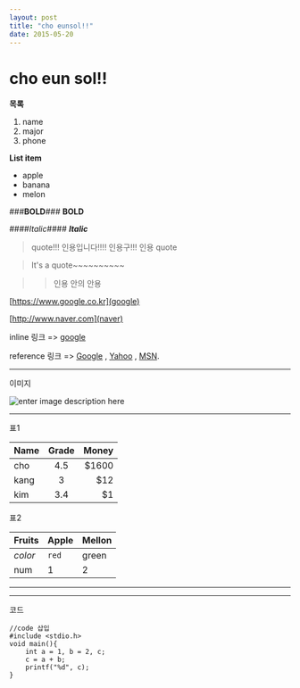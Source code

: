 ```yaml
---
layout: post
title: "cho eunsol!!"
date: 2015-05-20
---
```



**cho eun sol!!**
=============

**목록**

 1. name
 2. major
 3. phone
 
 **List item**
 
 - apple
 - banana
 - melon


###**BOLD**###
**BOLD**

####*Italic*####
***Italic***



> quote!!! 인용입니다!!!! 인용구!!! 인용 quote

> It's a quote~~~~~~~~~~

> > 인용 안의 안용

[https://www.google.co.kr](google)

[http://www.naver.com](naver)

inline 링크 => [google](http://google.com/ "Title")
<p>reference 링크 => <a href="http://google.com/"
title="Google">Google</a> ,
<a href="http://search.yahoo.com/" title="Yahoo Search">Yahoo</a>
, <a href="http://search.msn.com/" title="MSN Search">MSN</a>.</p>


----------
이미지

![enter image description here](http://www.venturesquare.net/wp-content/uploads/2015/03/itPHXUds7O5pcMtMtUcg.jpg)

----------


표1

| Name          | Grade | Money |
| ------------- |:-----:| -----:|
| cho           | 4.5   | $1600 |
| kang          | 3     |   $12 |
| kim           | 3.4   |    $1 |


표2

Fruits | Apple | Mellon
--- | --- | ---
*color* | `red` | green
num | 1 | 2


----------
----------



코드


    //code 삽입
    #include <stdio.h>
    void main(){
	    int a = 1, b = 2, c;
	    c = a + b;
	    printf("%d", c);
    }


